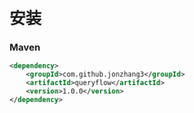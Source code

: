 # 安装

### Maven

```xml
<dependency>
    <groupId>com.github.jonzhang3</groupId>
    <artifactId>queryflow</artifactId>
    <version>1.0.0</version>
</dependency>
```


